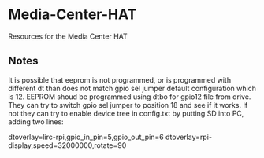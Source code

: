 # Media-Center-HAT
Resources for the Media Center HAT

## Notes

It is possible that eeprom is not programmed, or is programmed with different dt than does not match gpio sel jumper default configuration which is 12.
EEPROM shoud be programmed using dtbo for gpio12 file from drive. They can try to switch gpio sel jumper to position 18 and see if it works. If not they can try to
enable device tree in config.txt by putting SD into PC, adding two lines:

dtoverlay=lirc-rpi,gpio_in_pin=5,gpio_out_pin=6
dtoverlay=rpi-display,speed=32000000,rotate=90
